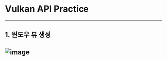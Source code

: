 # Vulkan API Practice

---
## 1. 윈도우 뷰 생성
![image](https://github.com/kcasl/VulkanAPIPractice/assets/93076513/cb401a24-2fc4-492d-b247-1306939ace2f)
---
